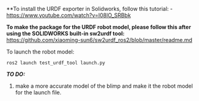 **To install the URDF exporter in Solidworks, follow this tutorial:
	- https://www.youtube.com/watch?v=I08lO_SRBbk

**To make the package for the URDF robot model, please follow this after using the SOLIDWORKS built-in sw2urdf tool:**
https://github.com/xiaoming-sun6/sw2urdf_ros2/blob/master/readme.md


To launch the robot model:
	
	ros2 launch test_urdf_tool launch.py 

***TO DO:***
1. make a more accurate model of the blimp and make it the robot model for the launch file.
   
